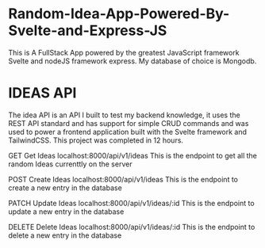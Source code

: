 # Random-Idea-App-Powered-By-Svelte-and-Express-JS
This is A FullStack App powered by the greatest JavaScript framework Svelte and nodeJS framework express. My database of choice is Mongodb.


# IDEAS API
The idea API is an API I built to test my backend knowledge, it uses the REST API standard and has support for simple CRUD commands and was used to power a frontend application built with the Svelte framework and TailwindCSS. This project was completed in 12 hours.

GET Get Ideas
localhost:8000/api/v1/ideas
This is the endpoint to get all the random Ideas currenttly on the server

POST Create Ideas
localhost:8000/api/v1/ideas
This is the endpoint to create a new entry in the database

PATCH Update Ideas
localhost:8000/api/v1/ideas/:id
This is the endpoint to update a new entry in the database

DELETE Delete Ideas
localhost:8000/api/v1/ideas/:id
This is the endpoint to delete a new entry in the database
